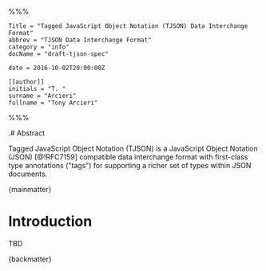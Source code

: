 %%%

    Title = "Tagged JavaScript Object Notation (TJSON) Data Interchange Format"
    abbrev = "TJSON Data Interchange Format"
    category = "info"
    docName = "draft-tjson-spec"
    
    date = 2016-10-02T20:00:00Z
    
    [[author]]
    initials = "T. "
    surname = "Arcieri"
    fullname = "Tony Arcieri"

%%%

.# Abstract

Tagged JavaScript Object Notation (TJSON) is a JavaScript Object Notation (JSON)
[@!RFC7159] compatible data interchange format with first-class type annotations
("tags") for supporting a richer set of types within JSON documents.

{mainmatter}

# Introduction

TBD

{backmatter}
